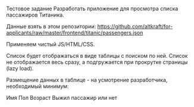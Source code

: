 Тестовое задание
Разработать приложение для просмотра списка пассажиров Титаника.

Данные взять в этом репозитории: https://github.com/altkraft/for-applicants/raw/master/frontend/titanic/passengers.json

Применяем чистый JS/HTML/CSS.

Список будет отображаться в виде таблицы с поиском по ней. Список не отображается весь сразу, а подгружается при прокрутке страницы (lazy load).

Размещение данных в таблице - на усмотрение разработчика, необходимый минимум:

Имя
Пол
Возраст
Выжил пассажир или нет